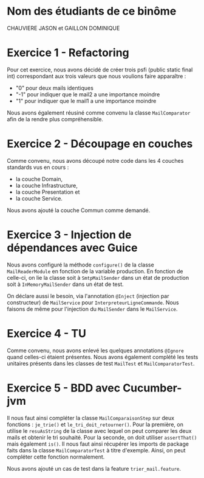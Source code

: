 # Nom des étudiants de ce binôme 
CHAUVIERE JASON et GAILLON DOMINIQUE

# Exercice 1 - Refactoring

Pour cet exercice, nous avons décidé de créer trois psfi (public static final int) correspondant aux trois valeurs que nous voulions faire apparaître :
- "0" pour deux mails identiques
- "-1" pour indiquer que le mail2 a une importance moindre
- "1" pour indiquer que le mail1 a une importance moindre

Nous avons également réusiné comme convenu la classe `MailComparator` afin de la rendre plus compréhensible.

# Exercice 2 - Découpage en couches

Comme convenu, nous avons découpé notre code dans les 4 couches standards vus en cours :
- la couche Domain,
- la couche Infrastructure,
- la couche Presentation et
- la couche Service.

Nous avons ajouté la couche Commun comme demandé.

# Exercice 3 - Injection de dépendances avec Guice

Nous avons configuré la méthode `configure()` de la classe `MailReaderModule` en fonction de la variable production.
En fonction de celle-ci, on lie la classe soit à `SmtpMailSender` dans un état de production soit à `InMemoryMailSender` dans un état de test.

On déclare aussi le besoin, via l'annotation `@Inject` (injection par constructeur) de `MailService` pour `InterpreteurLigneCommande`.
Nous faisons de même pour l'injection du `MailSender` dans le `MailService`.

# Exercice 4 - TU

Comme convenu, nous avons enlevé les quelques annotations `@Ignore` quand celles-ci étaient présentes.
Nous avons également complété les tests unitaires présents dans les classes de test `MailTest` et `MailComparatorTest`.

# Exercice 5 - BDD avec Cucumber-jvm

Il nous faut ainsi compléter la classe `MailComparaisonStep` sur deux fonctions : `je_trie()` et `le_tri_doit_retourner()`.
Pour la première, on utilise le `resuAsString` de la classe avec lequel on peut comparer les deux mails et obtenir le tri souhaité.
Pour la seconde, on doit utiliser `assertThat()` mais également `is()`. Il nous faut ainsi récupérer les imports de package faits dans la classe `MailComparatorTest` à titre d'exemple. Ainsi, on peut compléter cette fonction normalement.

Nous avons ajouté un cas de test dans la feature `trier_mail.feature`.
